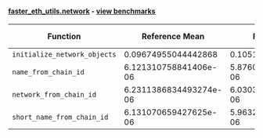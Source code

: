 #### [faster_eth_utils.network](https://github.com/BobTheBuidler/faster-eth-utils/blob/master/faster_eth_utils/network.py) - [view benchmarks](https://github.com/BobTheBuidler/faster-eth-utils/blob/master/benchmarks/test_network_benchmarks.py)

| Function | Reference Mean | Faster Mean | % Change | Speedup (%) | x Faster | Faster |
|----------|---------------|-------------|----------|-------------|----------|--------|
| `initialize_network_objects` | 0.09674955044442868 | 0.10510938320000301 | -8.64% | -7.95% | 0.92x | ❌ |
| `name_from_chain_id` | 6.121310758841406e-06 | 5.876018017853346e-06 | 4.01% | 4.17% | 1.04x | ✅ |
| `network_from_chain_id` | 6.2311386834493274e-06 | 6.030351305546801e-06 | 3.22% | 3.33% | 1.03x | ✅ |
| `short_name_from_chain_id` | 6.131070659427625e-06 | 5.963237414597408e-06 | 2.74% | 2.81% | 1.03x | ✅ |
